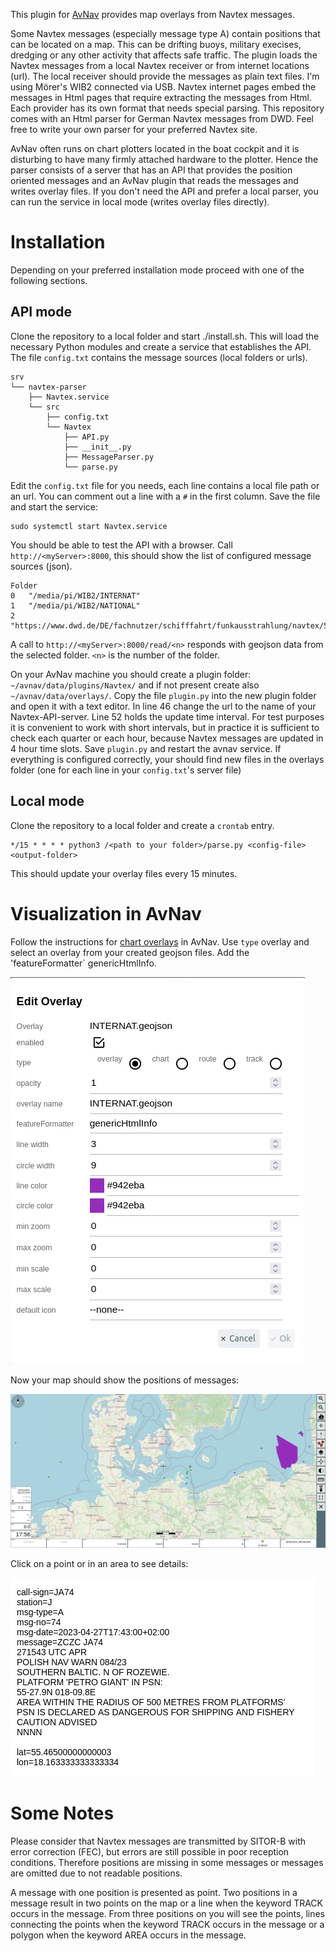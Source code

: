 This plugin for [AvNav](https://www.wellenvogel.net/software/avnav/docs/beschreibung.html?lang=en) provides map overlays from Navtex messages.

Some Navtex messages (especially message type A) contain positions that can be located on a map. This can be drifting buoys, military execises, dredging or any other activity that affects safe traffic. The plugin loads the Navtex messages from a local Navtex receiver or from internet locations (url). The local receiver should provide the messages as plain text files. I'm using Mörer's WIB2 connected via USB. Navtex internet pages embed the messages in Html pages that require extracting the messages from Html. Each provider has its own format that needs special parsing. This repository comes with an Html parser for German Navtex messages from DWD. Feel free to write your own parser for your preferred Navtex site.

AvNav often runs on chart plotters located in the boat cockpit and it is disturbing to have many firmly attached hardware to the plotter. Hence the parser consists of a server that has an API that provides the position oriented messages and an AvNav plugin that reads the messages and writes overlay files. If you don't need the API and prefer a local parser, you can run the service in local mode (writes overlay files directly).

Installation
============
Depending on your preferred installation mode proceed with one of the following sections.

API mode
--------
Clone the repository to a local folder and start ./install.sh. This will load the necessary Python modules and create a service that establishes the API. The file `config.txt` contains the message sources (local folders or urls).

	srv
	└── navtex-parser
	    ├── Navtex.service
	    └── src
	        ├── config.txt
	        └── Navtex
	            ├── API.py
	            ├── __init__.py
	            ├── MessageParser.py
	            └── parse.py

Edit the `config.txt` file for you needs, each line contains a local file path or an url. You can comment out a line with a `#` in the first column. Save the file and start the service:

	sudo systemctl start Navtex.service

You should be able to test the API with a browser. Call `http://<myServer>:8000`, this should show the list of configured message sources (json).

	Folder	
	0	"/media/pi/WIB2/INTERNAT"
	1	"/media/pi/WIB2/NATIONAL"
	2	"https://www.dwd.de/DE/fachnutzer/schifffahrt/funkausstrahlung/navtex/518_ros.html"

A call to `http://<myServer>:8000/read/<n>` responds with geojson data from the selected folder. `<n>` is the number of the folder.

On your AvNav machine you should create a plugin folder: `~/avnav/data/plugins/Navtex/` and if not present create also `~/avnav/data/overlays/`. Copy the file `plugin.py` into the new plugin folder and open it with a text editor. In line 46 change the url to the name of your Navtex-API-server. Line 52 holds the update time interval. For test purposes it is convenient to work with short intervals, but in practice it is sufficient to check each quarter or each hour, because Navtex messages are updated in 4 hour time slots. Save `plugin.py` and restart the avnav service. If everything is configured correctly, your should find new files in the overlays folder (one for each line in your `config.txt`'s server file)

Local mode
----------
Clone the repository to a local folder and create a `crontab` entry.

	*/15 * * * * python3 /<path to your folder>/parse.py <config-file> <output-folder>
	
This should update your overlay files every 15 minutes.

Visualization in AvNav
======================
Follow the instructions for [chart overlays](https://www.wellenvogel.net/software/avnav/docs/hints/overlays.html?lang=en#h2:Configuration) in AvNav. Use `type` overlay and select an overlay from your created geojson files. Add the 'featureFormatter` genericHtmlInfo.

![Overlay configuration](./images/Edit%20Overlay%20AVNav-Web.png)

Now your map should show the positions of messages:

![Map with overlays](./images/Chart%20with%20Overlay%20AVNav-Web.png)

Click on a point or in an area to see details:

![Message details](./images/Overlay%20Info%20AVNav-Web.png)

Some Notes
==========
Please consider that Navtex messages are transmitted by SITOR-B with error correction (FEC), but errors are still possible in poor reception conditions. Therefore positions are missing in some messages or messages are omitted due to not readable positions.

A message with one position is presented as point. Two positions in a message result in two points on the map or a line when the keyword TRACK occurs in the message. From three positions on you will see the points, lines connecting the points when the keyword TRACK occurs in the message or a polygon when the keyword AREA occurs in the message.
